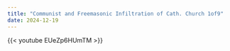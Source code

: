 ```yaml
---
title: "Communist and Freemasonic Infiltration of Cath. Church 1of9"
date: 2024-12-19
---
```


{{< youtube EUeZp6HUmTM >}}
